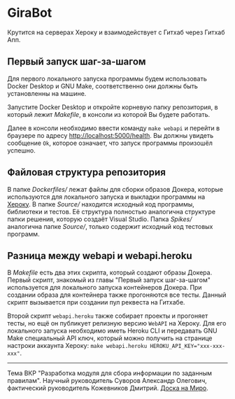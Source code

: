 # GiraBot

Крутится на серверах Хероку и взаимодействует с Гитхаб через Гитхаб Апп.

## Первый запуск шаг-за-шагом

Для первого локального запуска программы будем использовать Docker Desktop и GNU Make, соответственно они должны быть установленны на машине.

Запустите Docker Desktop и откройте корневую папку репозитория, в который лежит _Makefile_, в консоли из которой Вы будете работать.

Далее в консоли необходимо ввести команду `make webapi` и перейти в браузере по адресу <http://localhost:5000/health>. Вы должны увидеть сообщение `Ok`, которое означает, что запуск программы произошёл успешно.

## Файловая структура репозитория

В папке _Dockerfiles/_ лежат файлы для сборки образов Докера, которые используются для локального запуска и выкладки программы на [Хероку](https://heroku.com). В папке _Source/_ находится исходный код программы, библиотеки и тестов. Её структура полностью аналогична структуре папки решения, которую создаёт Visual Studio. Папка _Spikes/_ аналогична папке _Source/_, только содержит исходный код тестовых программ.

## Разница между webapi и webapi.heroku

В _Makefile_ есть два этих скрипта, который создают образы Докера. Первый скрипт, знакомый из главы "Первый запуск шаг-за-шагом" используется для локального запуска контейнеров Докера. При создании образа для контейнера также прогоняются все тесты. Данный скрипт вызывается при создании пул реквеста на Гитхабе.

Второй скрипт `webapi.heroku` также собирает проекты и прогоняет тесты, но ещё он публикует релизную версию `WebAPI` на Хероку. Для его локального запуска необходимо иметь Heroku CLI и передавать GNU Make специальный API ключ, который можно получить на странице настроки аккаунта Хероку: `make webapi.heroku HEROKU_API_KEY="xxx-xxx-xxx"`.

---

Тема ВКР "Разработка модуля для сбора информации по заданным правилам". Научный руководитель Суворов Александр Олегович, фактический руководитель Кожевников Дмитрий. [Доска на Миро](https://miro.com/app/board/o9J_ldgWiJk=/).
